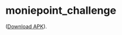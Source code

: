# moniepoint_challenge

([Download APK](https://github.com/codeswot/mnChallenge/blob/main/app.test.apk)).
